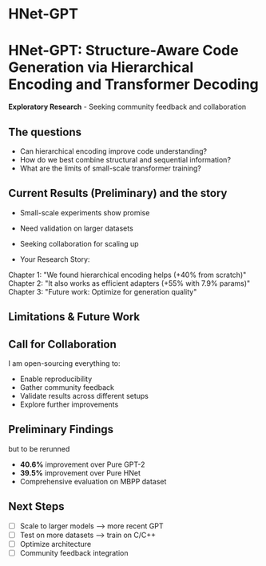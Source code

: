 # HNet-GPT
# HNet-GPT: Structure-Aware Code Generation via Hierarchical Encoding and Transformer Decoding

**Exploratory Research** - Seeking community feedback and collaboration

## The questions
- Can hierarchical encoding improve code understanding?
- How do we best combine structural and sequential information?
- What are the limits of small-scale transformer training?

## Current Results (Preliminary) and the story
- Small-scale experiments show promise
- Need validation on larger datasets
- Seeking collaboration for scaling up

- Your Research Story:

Chapter 1: "We found hierarchical encoding helps (+40% from scratch)"
Chapter 2: "It also works as efficient adapters (+55% with 7.9% params)"
Chapter 3: "Future work: Optimize for generation quality"


## Limitations & Future Work

## Call for Collaboration
I am  open-sourcing everything to:
- Enable reproducibility
- Gather community feedback
- Validate results across different setups
- Explore further improvements

## Preliminary Findings
but to be rerunned
- **40.6%** improvement over Pure GPT-2
- **39.5%** improvement over Pure HNet
- Comprehensive evaluation on MBPP dataset

## Next Steps
- [ ] Scale to larger models --> more recent GPT
- [ ] Test on more datasets --> train on C/C++
- [ ] Optimize architecture
- [ ] Community feedback integration
